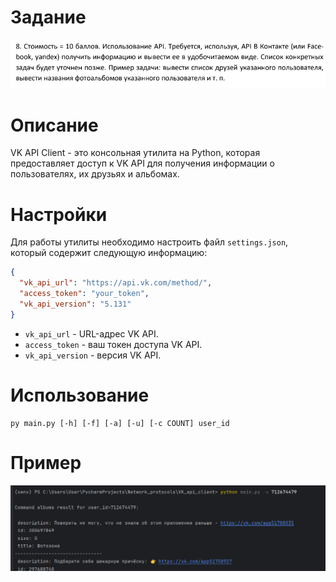# Задание

![img.png](img.png)

# Описание 

VK API Client - это консольная утилита на Python, которая предоставляет доступ к VK API для получения информации о пользователях, их друзьях и альбомах.

# Настройки

Для работы утилиты необходимо настроить файл `settings.json`, который содержит следующую информацию:


```json
{   
  "vk_api_url": "https://api.vk.com/method/",   
  "access_token": "your_token",   
  "vk_api_version": "5.131"
}
```

*   `vk_api_url` - URL-адрес VK API.
*   `access_token` - ваш токен доступа VK API.
*   `vk_api_version` - версия VK API.

# Использование

```shell
py main.py [-h] [-f] [-a] [-u] [-c COUNT] user_id
```

# Пример

![img_1.png](img_1.png)

